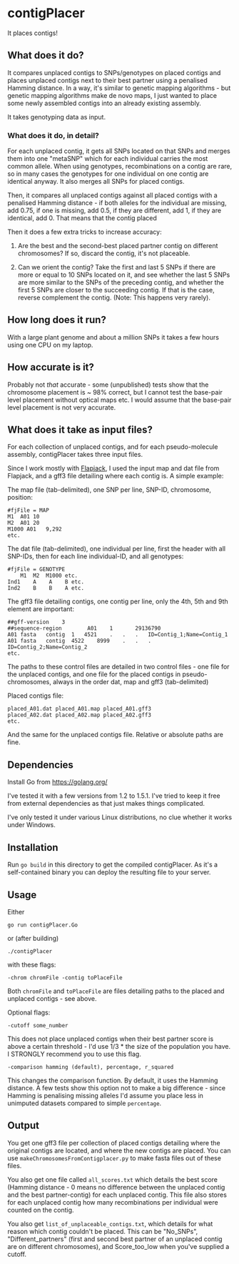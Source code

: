# contigPlacer

It places contigs!

## What does it do?

It compares unplaced contigs to SNPs/genotypes on placed contigs and places unplaced contigs next to their best partner using a penalised Hamming distance. In a way, it's similar to genetic mapping algorithms - but genetic mapping algorithms make de novo maps, I just wanted to place some newly assembled contigs into an already existing assembly.

It takes genotyping data as input.

### What does it do, in detail?

For each unplaced contig, it gets all SNPs located on that SNPs and merges them into one "metaSNP" which for each individual carries the most common allele. When using genotypes, recombinations on a contig are rare, so in many cases the genotypes for one individual on one contig are identical anyway. It also merges all SNPs for placed contigs.

Then, it compares all unplaced contigs against all placed contigs with a penalised Hamming distance - if both alleles for the individual are missing, add 0.75, if one is missing, add 0.5, if they are different, add 1, if they are identical, add 0. That means that the contig placed 

Then it does a few extra tricks to increase accuracy:

1. Are the best and the second-best placed partner contig on different chromosomes? If so, discard the contig, it's not placeable.

2. Can we orient the contig? Take the first and last 5 SNPs if there are more or equal to 10 SNPs located on it, and see whether the last 5 SNPs are more similar to the SNPs of the preceding contig, and whether the first 5 SNPs are closer to the succeeding contig. If that is the case, reverse complement the contig. (Note: This happens very rarely).

## How long does it run?

With a large plant genome and about a million SNPs it takes a few hours using one CPU on my laptop.

## How accurate is it?

Probably not *that* accurate - some (unpublished) tests show that the chromosome placement is ~ 98% correct, but I cannot test the base-pair level placement without optical maps etc. I would assume that the base-pair level placement is not very accurate.

## What does it take as input files?

For each collection of unplaced contigs, and for each pseudo-molecule assembly, contigPlacer takes three input files.

Since I work mostly with [Flapjack](https://ics.hutton.ac.uk/flapjack/), I used the input map and dat file from Flapjack, and a gff3 file detailing where each contig is. A simple example:

The map file (tab-delimited), one SNP per line, SNP-ID, chromosome, position:

```
#fjFile = MAP
M1  A01 10
M2  A01 20
M1000 A01   9,292
etc.
```

The dat file (tab-delimited), one individual per line, first the header with all SNP-IDs, then for each line individual-ID, and all genotypes:

```
#fjFile = GENOTYPE
    M1  M2  M1000 etc.
Ind1    A    A    B etc.
Ind2    B    B    A etc.
```

The gff3 file detailing contigs, one contig per line, only the 4th, 5th and 9th element are important:

```
##gff-version    3
##sequence-region        A01    1       29136790
A01 fasta   contig  1   4521    .   .   .   ID=Contig_1;Name=Contig_1
A01 fasta   contig  4522    8999    .   .   .   ID=Contig_2;Name=Contig_2
etc.
```

The paths to these control files are detailed in two control files - one file for the unplaced contigs, and one file for the placed contigs in pseudo-chromosomes, always in the order dat, map and gff3 (tab-delimited)

Placed contigs file:

```
placed_A01.dat placed_A01.map placed_A01.gff3
placed_A02.dat placed_A02.map placed_A02.gff3
etc.
```

And the same for the unplaced contigs file. Relative or absolute paths are fine.

## Dependencies

Install Go from https://golang.org/

I've tested it with a few versions from 1.2 to 1.5.1. I've tried to keep it free from external dependencies as that just makes things complicated.

I've only tested it under various Linux distributions, no clue whether it works under Windows.

## Installation

Run `go build` in this directory to get the compiled contigPlacer. As it's a self-contained binary you can deploy the resulting file to your server.

## Usage

Either

    go run contigPlacer.Go

or (after building)

    ./contigPlacer

with these flags:

    -chrom chromFile -contig toPlaceFile

Both `chromFile` and `toPlaceFile` are files detailing paths to the placed and unplaced contigs - see above.

Optional flags:

    -cutoff some_number 

This does not place unplaced contigs when their best partner score is above a certain threshold - I'd use 1/3 * the size of the population you have. I STRONGLY recommend you to use this flag.

    -comparison hamming (default), percentage, r_squared

This changes the comparison function. By default, it uses the Hamming distance. A few tests show this option not to make a big difference - since Hamming is penalising missing alleles I'd assume you place less in unimputed datasets compared to simple `percentage`.

## Output

You get one gff3 file per collection of placed contigs detailing where the original contigs are located, and where the new contigs are placed. You can use `makeChromosomesFromContigplacer.py` to make fasta files out of these files.

You also get one file called `all_scores.txt` which details the best score (Hamming distance - 0 means no difference between the unplaced contig and the best partner-contig) for each unplaced contig. This file also stores for each unplaced contig how many recombinations per individual were counted on the contig.

You also get `list_of_unplaceable_contigs.txt`, which details for what reason which contig couldn't be placed. This can be "No\_SNPs", "Different\_partners" (first and second best partner of an unplaced contig are on different chromosomes), and Score\_too\_low when you've supplied a cutoff.

